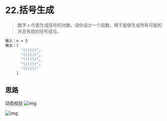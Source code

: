 # 22.括号生成
> 数字 `n` 代表生成括号的对数，请你设计一个函数，用于能够生成所有可能的并且有效的括号组合。

```bash
输入：n = 3
输出：[
       "((()))",
       "(()())",
       "(())()",
       "()(())",
       "()()()"
     ]
```

## 思路
动态规划
![img](/dovis-blog/other/43.png)

![img](/dovis-blog/other/44.png)